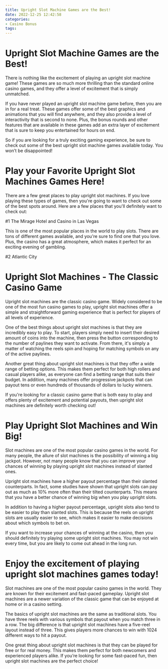 ```yaml
---
title: Upright Slot Machine Games are the Best!
date: 2022-12-25 12:42:58
categories:
- Casino Bonus
tags:
---
```



#  Upright Slot Machine Games are the Best!

There is nothing like the excitement of playing an upright slot machine game! These games are so much more thrilling than the standard online casino games, and they offer a level of excitement that is simply unmatched.

If you have never played an upright slot machine game before, then you are in for a real treat. These games offer some of the best graphics and animations that you will find anywhere, and they also provide a level of interactivity that is second to none. Plus, the bonus rounds and other features that are available in these games add an extra layer of excitement that is sure to keep you entertained for hours on end.

So if you are looking for a truly exciting gaming experience, be sure to check out some of the best upright slot machine games available today. You won’t be disappointed!

#  Play your Favorite Upright Slot Machines Games Here!

There are a few great places to play upright slot machines. If you love playing these types of games, then you're going to want to check out some of the best spots around. Here are a few places that you'll definitely want to check out:

#1 The Mirage Hotel and Casino in Las Vegas

This is one of the most popular places in the world to play slots. There are tons of different games available, and you're sure to find one that you love. Plus, the casino has a great atmosphere, which makes it perfect for an exciting evening of gambling.

#2 Atlantic City


#  Upright Slot Machines - The Classic Casino Game

Upright slot machines are the classic casino game. Widely considered to be one of the most fun casino games to play, upright slot machines offer a simple and straightforward gaming experience that is perfect for players of all levels of experience.

One of the best things about upright slot machines is that they are incredibly easy to play. To start, players simply need to insert their desired amount of coins into the machine, then press the button corresponding to the number of paylines they want to activate. From there, it's simply a matter of watching the reels spin and hoping for matching symbols on any of the active paylines.

Another great thing about upright slot machines is that they offer a wide range of betting options. This makes them perfect for both high rollers and casual players alike, as everyone can find a betting range that suits their budget. In addition, many machines offer progressive jackpots that can payout tens or even hundreds of thousands of dollars to lucky winners.

If you're looking for a classic casino game that is both easy to play and offers plenty of excitement and potential payouts, then upright slot machines are definitely worth checking out!

#  Play Upright Slot Machines and Win Big!

Slot machines are one of the most popular casino games in the world. For many people, the allure of slot machines is the possibility of winning a big jackpot. However, not many people know that you can improve your chances of winning by playing upright slot machines instead of slanted ones.

Upright slot machines have a higher payout percentage than their slanted counterparts. In fact, some studies have shown that upright slots can pay out as much as 10% more often than their tilted counterparts. This means that you have a better chance of winning big when you play upright slots.

In addition to having a higher payout percentage, upright slots also tend to be easier to play than slanted slots. This is because the reels on upright slots are usually easier to see, which makes it easier to make decisions about which symbols to bet on.

If you want to increase your chances of winning at the casino, then you should definitely try playing some upright slot machines. You may not win every time, but you are likely to come out ahead in the long run.

#  Enjoy the excitement of playing upright slot machines games today!

Slot machines are one of the most popular casino games in the world. They are known for their excitement and fast-paced gameplay. Upright slot machines are a newer variation of the classic game that can be enjoyed at home or in a casino setting.

The basics of upright slot machines are the same as traditional slots. You have three reels with various symbols that payout when you match three in a row. The big difference is that upright slot machines have a five-reel layout instead of three. This gives players more chances to win with 1024 different ways to hit a payout.

One great thing about upright slot machines is that they can be played for free or for real money. This makes them perfect for both newcomers and experienced players alike. If you’re looking for some fast-paced fun, then upright slot machines are the perfect choice!